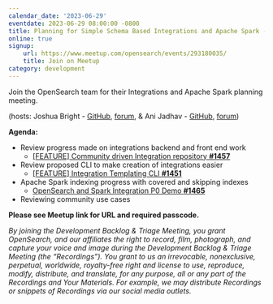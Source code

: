 ```yaml
---
calendar_date: '2023-06-29'
eventdate: 2023-06-29 08:00:00 -0800
title: Planning for Simple Schema Based Integrations and Apache Spark - 2023-0629
online: true
signup:
    url: https://www.meetup.com/opensearch/events/293180035/
    title: Join on Meetup
category: development
---
```


Join the OpenSearch team for their Integrations and Apache Spark planning meeting.

(hosts: Joshua Bright - [GitHub](https://github.com/brijos), [forum](https://forum.opensearch.org/u/jdbright/summary), & Ani Jadhav - [GitHub](https://github.com/anirudha), [forum](https://forum.opensearch.org/u/anirudha/summary))

**Agenda:**


* Review progress made on integrations backend and front end work
    * [[FEATURE] Community driven Integration repository **#1457**](https://github.com/opensearch-project/observability/issues/1457)
* Review proposed CLI to make creation of integrations easier
    * [[FEATURE] Integration Templating CLI **#1451**](https://github.com/opensearch-project/observability/issues/1451)
* Apache Spark indexing progress with covered and skipping indexes
    * [OpenSearch and Spark Integration P0 Demo **#1465**](https://github.com/opensearch-project/sql/discussions/1465)
* Reviewing community use cases


**Please see Meetup link for URL and required passcode.**

*By joining the Development Backlog & Triage Meeting, you grant OpenSearch, and our affiliates the right to record, film, photograph, and capture your voice and image during the Development Backlog & Triage Meeting (the “Recordings”). You grant to us an irrevocable, nonexclusive, perpetual, worldwide, royalty-free right and license to use, reproduce, modify, distribute, and translate, for any purpose, all or any part of the Recordings and Your Materials. For example, we may distribute Recordings or snippets of Recordings via our social media outlets.*

